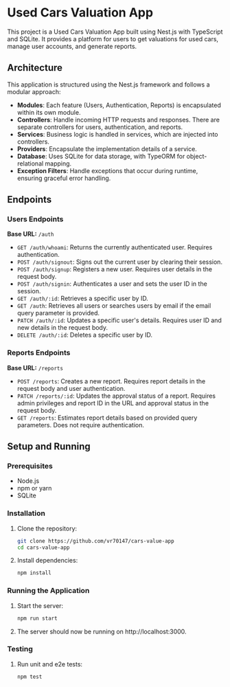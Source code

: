 # Used Cars Valuation App

This project is a Used Cars Valuation App built using Nest.js with TypeScript and SQLite. It provides a platform for users to get valuations for used cars, manage user accounts, and generate reports.

## Architecture

This application is structured using the Nest.js framework and follows a modular approach:
- **Modules**: Each feature (Users, Authentication, Reports) is encapsulated within its own module.
- **Controllers**: Handle incoming HTTP requests and responses. There are separate controllers for users, authentication, and reports.
- **Services**: Business logic is handled in services, which are injected into controllers.
- **Providers**: Encapsulate the implementation details of a service.
- **Database**: Uses SQLite for data storage, with TypeORM for object-relational mapping.
- **Exception Filters**: Handle exceptions that occur during runtime, ensuring graceful error handling.

## Endpoints

### Users Endpoints

**Base URL:** `/auth`
- `GET /auth/whoami`: Returns the currently authenticated user. Requires authentication.
- `POST /auth/signout`: Signs out the current user by clearing their session.
- `POST /auth/signup`: Registers a new user. Requires user details in the request body.
- `POST /auth/signin`: Authenticates a user and sets the user ID in the session.
- `GET /auth/:id`: Retrieves a specific user by ID.
- `GET /auth`: Retrieves all users or searches users by email if the email query parameter is provided.
- `PATCH /auth/:id`: Updates a specific user's details. Requires user ID and new details in the request body.
- `DELETE /auth/:id`: Deletes a specific user by ID.

### Reports Endpoints

**Base URL:** `/reports`
- `POST /reports`: Creates a new report. Requires report details in the request body and user authentication.
- `PATCH /reports/:id`: Updates the approval status of a report. Requires admin privileges and report ID in the URL and approval status in the request body.
- `GET /reports`: Estimates report details based on provided query parameters. Does not require authentication.

## Setup and Running

### Prerequisites
- Node.js
- npm or yarn
- SQLite

### Installation
1. Clone the repository:
   ```bash
   git clone https://github.com/vr70147/cars-value-app
   cd cars-value-app

2. Install dependencies:
   ```bash
   npm install
   
### Running the Application
1. Start the server:
   ```bash
   npm run start

2. The server should now be running on http://localhost:3000.

### Testing
1. Run unit and e2e tests:
   ```bash
   npm test  

